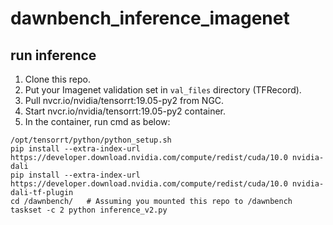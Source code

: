# dawnbench_inference_imagenet

## run inference
1. Clone this repo.
2. Put your Imagenet validation set in `val_files` directory (TFRecord).
3. Pull nvcr.io/nvidia/tensorrt:19.05-py2 from NGC.
4. Start nvcr.io/nvidia/tensorrt:19.05-py2 container.
5. In the container, run cmd as below:
```
/opt/tensorrt/python/python_setup.sh
pip install --extra-index-url https://developer.download.nvidia.com/compute/redist/cuda/10.0 nvidia-dali
pip install --extra-index-url https://developer.download.nvidia.com/compute/redist/cuda/10.0 nvidia-dali-tf-plugin
cd /dawnbench/   # Assuming you mounted this repo to /dawnbench
taskset -c 2 python inference_v2.py
```
